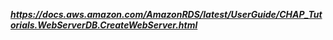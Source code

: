 

***https://docs.aws.amazon.com/AmazonRDS/latest/UserGuide/CHAP_Tutorials.WebServerDB.CreateWebServer.html***
